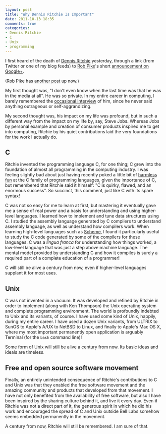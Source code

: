 ```yaml
---
layout: post
title: "Why Dennis Ritchie Is Important"
date: 2011-10-13 18:35
comments: true
categories:
- Dennis Ritchie
- C
- Unix
- programming
---
```

I first heard of the death of [Dennis Ritchie](http://en.wikipedia.org/wiki/Dennis_Ritchie) yesterday, through a link (from Twitter or one of my blog feeds) to [Rob Pike](http://en.wikipedia.org/wiki/Rob_Pike)'s short [announcement on Google+](https://plus.google.com/u/0/101960720994009339267/posts/ENuEDDYfvKP).

(Rob Pike has [another post](https://plus.google.com/u/0/101960720994009339267/posts/33mmANQZDtY) up now.)

My first thought was, "I don't even know when the last time was that he was in the media at all". He was so private. In my entire career in computing, I barely remembered the [occasional interview](http://www.gotw.ca/publications/c_family_interview.htm) of him, since he never said anything outrageous or self-aggrandizing.

My second thought was, his impact on my life was profound, but in such a different way from the impact on my life by, say, Steve Jobs. Whereas Jobs by personal example and creation of consumer products inspired me to get into computing, Ritchie by his quiet contributions laid the very foundations for the work I actually do.

<!--more-->

## C

Ritchie invented the programming language C, for one thing; C grew into the foundation of almost all programming in the computing industry. I was feeling slightly bad about just having recently poked a little bit of [harmless fun](http://franklinchen.com/blog/2011/10/04/a-blast-from-the-past-c-plus-plus-abuse/) at the C family of programming languages, given the importance of C, but remembered that Ritchie said it himself: "C is quirky, flawed, and an enormous success". So succinct, this comment, just like C with its spare syntax!

C was not so easy for me to learn at first, but mastering it eventually gave me a sense of real power and a basis for understanding and using higher-level languages. I learned how to implement and tune data structures using C. I studied the assembly language generated by C compilers to understand assembly language, as well as understand how compilers work. When learning high-level languages such as [Scheme](http://schemers.org/), I found it particularly useful to study the C code generated by some of the compilers for these languages. C was a *lingua franca* for understanding how things worked, a low-level language that was just a step above machine language. The mental model provided by understanding C and how it compiles is surely a required part of a complete education of a programmer!

C will still be alive a century from now, even if higher-level languages supplant it for most uses.

## Unix

C was not invented in a vacuum. It was developed and refined by Ritchie in order to implement (along with Ken Thompson) the Unix operating system and complete programming environment. The world is profoundly indebted to Unix and its variants, of course. I have used some kind of Unix, happily, during my entire career. I have used a dozen Unix variants, from ULTRIX to SunOS to Apple's A/UX to NetBSD to Linux, and finally to Apple's Mac OS X, where my most important permanently open application is arguably Terminal (for the `bash` command line)!

Some form of Unix will still be alive a century from now. Its basic ideas and ideals are timeless.

## Free and open source software movement

Finally, an entirely unintended consequence of Ritchie's contributions to C and Unix was that they enabled the free software movement and the amazing community and products that developed from that movement. I have not only benefited from the availability of free software, but also I have been inspired by the sharing culture behind it, and live it every day. Even if Ritchie was not a direct part of it, the generous spirit in which he did his work and encouraged the spread of C and Unix outside Bell Labs somehow seems embedded permanently in the movement.

A century from now, Ritchie will still be remembered. I am sure of that.
